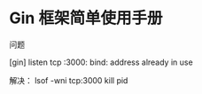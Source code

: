 # Gin 框架简单使用手册


问题

[gin] listen tcp :3000: bind: address already in use

解决：
lsof -wni tcp:3000
kill pid